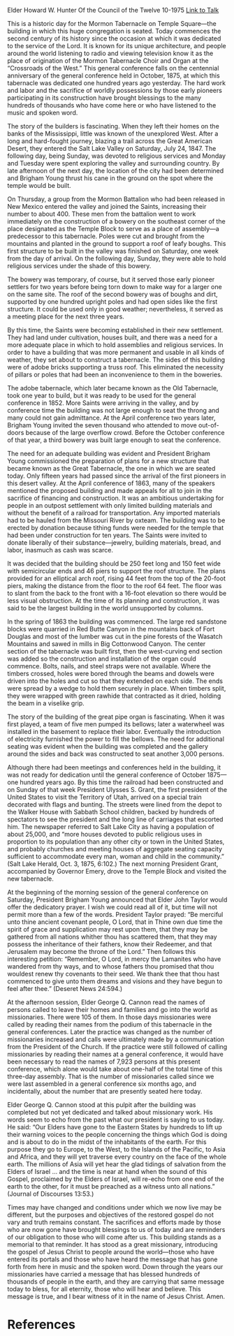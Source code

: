 Elder Howard W. Hunter
Of the Council of the Twelve
10-1975
[Link to Talk](https://www.churchofjesuschrist.org/study/general-conference/1975/10/the-tabernacle?lang=eng)

This is a historic day for the Mormon Tabernacle on Temple Square—the building in which this huge congregation is seated. Today commences the second century of its history since the occasion at which it was dedicated to the service of the Lord. It is known for its unique architecture, and people around the world listening to radio and viewing television know it as the place of origination of the Mormon Tabernacle Choir and Organ at the “Crossroads of the West.” This general conference falls on the centennial anniversary of the general conference held in October, 1875, at which this tabernacle was dedicated one hundred years ago yesterday. The hard work and labor and the sacrifice of worldly possessions by those early pioneers participating in its construction have brought blessings to the many hundreds of thousands who have come here or who have listened to the music and spoken word.

The story of the builders is fascinating. When they left their homes on the banks of the Mississippi, little was known of the unexplored West. After a long and hard-fought journey, blazing a trail across the Great American Desert, they entered the Salt Lake Valley on Saturday, July 24, 1847. The following day, being Sunday, was devoted to religious services and Monday and Tuesday were spent exploring the valley and surrounding country. By late afternoon of the next day, the location of the city had been determined and Brigham Young thrust his cane in the ground on the spot where the temple would be built.

On Thursday, a group from the Mormon Battalion who had been released in New Mexico entered the valley and joined the Saints, increasing their number to about 400. These men from the battalion went to work immediately on the construction of a bowery on the southeast corner of the place designated as the Temple Block to serve as a place of assembly—a predecessor to this tabernacle. Poles were cut and brought from the mountains and planted in the ground to support a roof of leafy boughs. This first structure to be built in the valley was finished on Saturday, one week from the day of arrival. On the following day, Sunday, they were able to hold religious services under the shade of this bowery.

The bowery was temporary, of course, but it served those early pioneer settlers for two years before being torn down to make way for a larger one on the same site. The roof of the second bowery was of boughs and dirt, supported by one hundred upright poles and had open sides like the first structure. It could be used only in good weather; nevertheless, it served as a meeting place for the next three years.

By this time, the Saints were becoming established in their new settlement. They had land under cultivation, houses built, and there was a need for a more adequate place in which to hold assemblies and religious services. In order to have a building that was more permanent and usable in all kinds of weather, they set about to construct a tabernacle. The sides of this building were of adobe bricks supporting a truss roof. This eliminated the necessity of pillars or poles that had been an inconvenience to them in the boweries.

The adobe tabernacle, which later became known as the Old Tabernacle, took one year to build, but it was ready to be used for the general conference in 1852. More Saints were arriving in the valley, and by conference time the building was not large enough to seat the throng and many could not gain admittance. At the April conference two years later, Brigham Young invited the seven thousand who attended to move out-of-doors because of the large overflow crowd. Before the October conference of that year, a third bowery was built large enough to seat the conference.

The need for an adequate building was evident and President Brigham Young commissioned the preparation of plans for a new structure that became known as the Great Tabernacle, the one in which we are seated today. Only fifteen years had passed since the arrival of the first pioneers in this desert valley. At the April conference of 1863, many of the speakers mentioned the proposed building and made appeals for all to join in the sacrifice of financing and construction. It was an ambitious undertaking for people in an outpost settlement with only limited building materials and without the benefit of a railroad for transportation. Any imported materials had to be hauled from the Missouri River by oxteam. The building was to be erected by donation because tithing funds were needed for the temple that had been under construction for ten years. The Saints were invited to donate liberally of their substance—jewelry, building materials, bread, and labor, inasmuch as cash was scarce.

It was decided that the building should be 250 feet long and 150 feet wide with semicircular ends and 46 piers to support the roof structure. The plans provided for an elliptical arch roof, rising 44 feet from the top of the 20-foot piers, making the distance from the floor to the roof 64 feet. The floor was to slant from the back to the front with a 16-foot elevation so there would be less visual obstruction. At the time of its planning and construction, it was said to be the largest building in the world unsupported by columns.

In the spring of 1863 the building was commenced. The large red sandstone blocks were quarried in Red Butte Canyon in the mountains back of Fort Douglas and most of the lumber was cut in the pine forests of the Wasatch Mountains and sawed in mills in Big Cottonwood Canyon. The center section of the tabernacle was built first, then the west-curving end section was added so the construction and installation of the organ could commence. Bolts, nails, and steel straps were not available. Where the timbers crossed, holes were bored through the beams and dowels were driven into the holes and cut so that they extended on each side. The ends were spread by a wedge to hold them securely in place. When timbers split, they were wrapped with green rawhide that contracted as it dried, holding the beam in a viselike grip.

The story of the building of the great pipe organ is fascinating. When it was first played, a team of five men pumped its bellows; later a waterwheel was installed in the basement to replace their labor. Eventually the introduction of electricity furnished the power to fill the bellows. The need for additional seating was evident when the building was completed and the gallery around the sides and back was constructed to seat another 3,000 persons.

Although there had been meetings and conferences held in the building, it was not ready for dedication until the general conference of October 1875—one hundred years ago. By this time the railroad had been constructed and on Sunday of that week President Ulysses S. Grant, the first president of the United States to visit the Territory of Utah, arrived on a special train decorated with flags and bunting. The streets were lined from the depot to the Walker House with Sabbath School children, backed by hundreds of spectators to see the president and the long line of carriages that escorted him. The newspaper referred to Salt Lake City as having a population of about 25,000, and “more houses devoted to public religious uses in proportion to its population than any other city or town in the United States, and probably churches and meeting houses of aggregate seating capacity sufficient to accommodate every man, woman and child in the community.” (Salt Lake Herald, Oct. 3, 1875, 6:102.) The next morning President Grant, accompanied by Governor Emery, drove to the Temple Block and visited the new tabernacle.

At the beginning of the morning session of the general conference on Saturday, President Brigham Young announced that Elder John Taylor would offer the dedicatory prayer. I wish we could read all of it, but time will not permit more than a few of the words. President Taylor prayed: “Be merciful unto thine ancient covenant people, O Lord, that in Thine own due time the spirit of grace and supplication may rest upon them, that they may be gathered from all nations whither thou has scattered them, that they may possess the inheritance of their fathers, know their Redeemer, and that Jerusalem may become the throne of the Lord.” Then follows this interesting petition: “Remember, O Lord, in mercy the Lamanites who have wandered from thy ways, and to whose fathers thou promised that thou wouldest renew thy covenants to their seed. We thank thee that thou hast commenced to give unto them dreams and visions and they have begun to feel after thee.” (Deseret News 24:594.)

At the afternoon session, Elder George Q. Cannon read the names of persons called to leave their homes and families and go into the world as missionaries. There were 105 of them. In those days missionaries were called by reading their names from the podium of this tabernacle in the general conferences. Later the practice was changed as the number of missionaries increased and calls were ultimately made by a communication from the President of the Church. If the practice were still followed of calling missionaries by reading their names at a general conference, it would have been necessary to read the names of 7,923 persons at this present conference, which alone would take about one-half of the total time of this three-day assembly. That is the number of missionaries called since we were last assembled in a general conference six months ago, and incidentally, about the number that are presently seated here today.

Elder George Q. Cannon stood at this pulpit after the building was completed but not yet dedicated and talked about missionary work. His words seem to echo from the past what our president is saying to us today. He said: “Our Elders have gone to the Eastern States by hundreds to lift up their warning voices to the people concerning the things which God is doing and is about to do in the midst of the inhabitants of the earth. For this purpose they go to Europe, to the West, to the Islands of the Pacific, to Asia and Africa, and they will yet traverse every country on the face of the whole earth. The millions of Asia will yet hear the glad tidings of salvation from the Elders of Israel … and the time is near at hand when the sound of this Gospel, proclaimed by the Elders of Israel, will re-echo from one end of the earth to the other, for it must be preached as a witness unto all nations.” (Journal of Discourses 13:53.)

Times may have changed and conditions under which we now live may be different, but the purposes and objectives of the restored gospel do not vary and truth remains constant. The sacrifices and efforts made by those who are now gone have brought blessings to us of today and are reminders of our obligation to those who will come after us. This building stands as a memorial to that reminder. It has stood as a great missionary, introducing the gospel of Jesus Christ to people around the world—those who have entered its portals and those who have heard the message that has gone forth from here in music and the spoken word. Down through the years our missionaries have carried a message that has blessed hundreds of thousands of people in the earth, and they are carrying that same message today to bless, for all eternity, those who will hear and believe. This message is true, and I bear witness of it in the name of Jesus Christ. Amen.

# References
